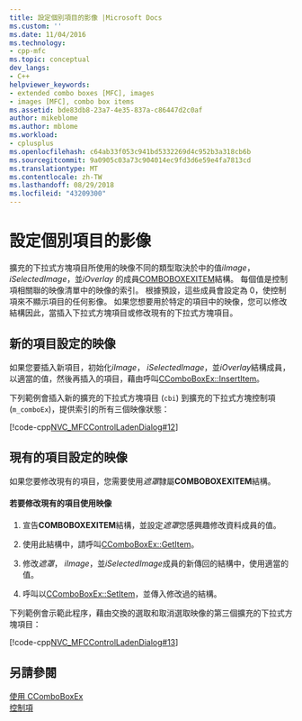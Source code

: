 ```yaml
---
title: 設定個別項目的影像 |Microsoft Docs
ms.custom: ''
ms.date: 11/04/2016
ms.technology:
- cpp-mfc
ms.topic: conceptual
dev_langs:
- C++
helpviewer_keywords:
- extended combo boxes [MFC], images
- images [MFC], combo box items
ms.assetid: bde83db8-23a7-4e35-837a-c86447d2c0af
author: mikeblome
ms.author: mblome
ms.workload:
- cplusplus
ms.openlocfilehash: c64ab33f053c941bd5332269d4c952b3a318cb6b
ms.sourcegitcommit: 9a0905c03a73c904014ec9fd3d6e59e4fa7813cd
ms.translationtype: MT
ms.contentlocale: zh-TW
ms.lasthandoff: 08/29/2018
ms.locfileid: "43209300"
---
```

# <a name="setting-the-images-for-an-individual-item"></a>設定個別項目的影像
擴充的下拉式方塊項目所使用的映像不同的類型取決於中的值*iImage*， *iSelectedImage*，並*iOverlay* 的成員[COMBOBOXEXITEM](/windows/desktop/api/commctrl/ns-commctrl-tagcomboboxexitema)結構。 每個值是控制項相關聯的映像清單中的映像的索引。 根據預設，這些成員會設定為 0，使控制項來不顯示項目的任何影像。 如果您想要用於特定的項目中的映像，您可以修改結構因此，當插入下拉式方塊項目或修改現有的下拉式方塊項目。  
  
## <a name="setting-the-image-for-a-new-item"></a>新的項目設定的映像  
 如果您要插入新項目，初始化*iImage*， *iSelectedImage*，並*iOverlay*結構成員，以適當的值，然後再插入的項目，藉由呼叫[CComboBoxEx::InsertItem](../mfc/reference/ccomboboxex-class.md#insertitem)。  
  
 下列範例會插入新的擴充的下拉式方塊項目 (`cbi`) 到擴充的下拉式方塊控制項 (`m_comboEx`)，提供索引的所有三個映像狀態：  
  
 [!code-cpp[NVC_MFCControlLadenDialog#12](../mfc/codesnippet/cpp/setting-the-images-for-an-individual-item_1.cpp)]  
  
## <a name="setting-the-image-for-an-existing-item"></a>現有的項目設定的映像  
 如果您要修改現有的項目，您需要使用*遮罩*隸屬**COMBOBOXEXITEM**結構。  
  
#### <a name="to-modify-an-existing-item-to-use-images"></a>若要修改現有的項目使用映像  
  
1.  宣告**COMBOBOXEXITEM**結構，並設定*遮罩*您感興趣修改資料成員的值。  
  
2.  使用此結構中，請呼叫[CComboBoxEx::GetItem](../mfc/reference/ccomboboxex-class.md#getitem)。  
  
3.  修改*遮罩*， *iImage*，並*iSelectedImage*成員的新傳回的結構中，使用適當的值。  
  
4.  呼叫以[CComboBoxEx::SetItem](../mfc/reference/ccomboboxex-class.md#setitem)，並傳入修改過的結構。  
  
 下列範例會示範此程序，藉由交換的選取和取消選取映像的第三個擴充的下拉式方塊項目：  
  
 [!code-cpp[NVC_MFCControlLadenDialog#13](../mfc/codesnippet/cpp/setting-the-images-for-an-individual-item_2.cpp)]  
  
## <a name="see-also"></a>另請參閱  
 [使用 CComboBoxEx](../mfc/using-ccomboboxex.md)   
 [控制項](../mfc/controls-mfc.md)

